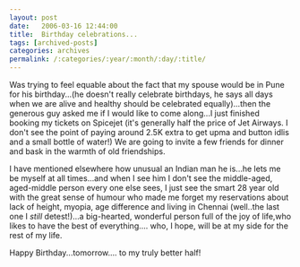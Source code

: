 ```yaml
---
layout: post
date:	2006-03-16 12:44:00
title:  Birthday celebrations...
tags: [archived-posts]
categories: archives
permalink: /:categories/:year/:month/:day/:title/
---
```

Was trying to feel equable about the fact that my spouse would be in Pune for his birthday...(he doesn't really celebrate birthdays, he says all days when we are alive and healthy should be celebrated equally)...then the generous guy asked me if I would like to come along...I just finished booking my tickets on Spicejet (it's generally half the price of Jet Airways. I don't see the point of paying around 2.5K extra to get upma and button idlis and a small bottle of water!) We are going to invite a few friends for dinner and bask in the warmth of old friendships. 

I have mentioned elsewhere how unusual an Indian man he is...he lets me be myself at all times...and when I see him I don't see the middle-aged, aged-middle person every one else sees, I just see the smart 28 year old with the great sense of humour who made me forget my reservations about lack of height, myopia, age difference and living in Chennai (well..the last one I *still* detest!)...a big-hearted, wonderful person full of the joy of life,who likes to have the best of everything.... who, I hope, will be at my side for the rest of my life.


Happy Birthday...tomorrow.... to my truly better half!
